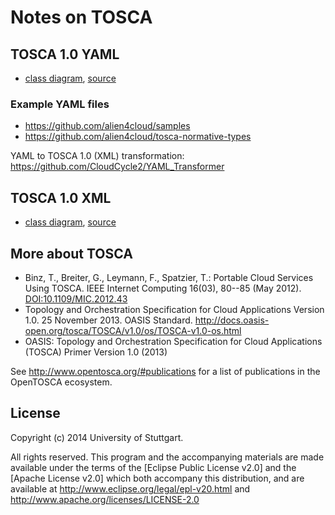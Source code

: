 # Notes on TOSCA

## TOSCA 1.0 YAML

- [class diagram](TOSCA-Simple-Profile-in-YAML-v1.0-os-class-diagram.pdf), [source](TOSCA-Simple-Profile-in-YAML-v1.0-os-class-diagram.plantuml)

### Example YAML files

* https://github.com/alien4cloud/samples
* https://github.com/alien4cloud/tosca-normative-types

YAML to TOSCA 1.0 (XML) transformation: https://github.com/CloudCycle2/YAML_Transformer

## TOSCA 1.0 XML

- [class diagram](TOSCA-v1.0-os-class-diagram.pdf), [source](TOSCA-v1.0-os-class-diagram.plantuml)

## More about TOSCA

* Binz, T., Breiter, G., Leymann, F., Spatzier, T.: Portable Cloud Services Using TOSCA. IEEE Internet Computing 16(03), 80--85 (May 2012). [DOI:10.1109/MIC.2012.43]
* Topology and Orchestration Specification for Cloud Applications Version 1.0. 25 November 2013. OASIS Standard. http://docs.oasis-open.org/tosca/TOSCA/v1.0/os/TOSCA-v1.0-os.html
* OASIS: Topology and Orchestration Specification for Cloud Applications (TOSCA) Primer Version 1.0 (2013)

See http://www.opentosca.org/#publications for a list of publications in the OpenTOSCA ecosystem.


## License

Copyright (c) 2014 University of Stuttgart.

All rights reserved. This program and the accompanying materials
are made available under the terms of the [Eclipse Public License v2.0]
and the [Apache License v2.0] which both accompany this distribution,
and are available at http://www.eclipse.org/legal/epl-v20.html
and http://www.apache.org/licenses/LICENSE-2.0

 [DOI:10.1109/MIC.2012.43]: http://dx.doi.org/10.1109/MIC.2012.43
